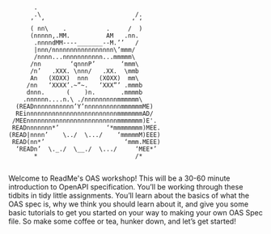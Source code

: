 
```

       .
       .\                          /.
      ’  ‘                        ‘ ‘
      ( nn\    .           .     /  )
      (nnnnn,.MM.          AM   .nn.
       .nnnndMM----_______--M.’’   /
       |nnn/nnnnnnnnnnnnnnnnn\’mmm/
       /nnnn...nnnnnnnnnnn...mmmmm\
      /nn        ‘qnnnP’       ‘mmm\
      /n’   .XXX. \nnn/   .XX.  \mmb
      An   (XOXX)  nnn   (XOXX)  mm\
     /nn   ‘XXXX’.~”~.   ‘XXX”’ .mmmb
     dnnn.      (    )n.       .mmmmb
    .nnnnnn....n.\ ./nnnnnnnnnmmmmmm\
  (READnnnnnnnnnnn’Y’nnnnnnnnnnmmmmmmME)
  REinnnnnnnnnnnnnnnnnnnnnnnnnmmmmmmmAD/
 /MEEnnnnnnnnnnnnnnnnnnnnnnnnnmmmmmmm)E'.
 READnnnnnnn*’             ‘*mmmmmmmm)MEE.
(READ|nnnn’    \../  \.../    ‘mmmmmM)EEE)
 READ(nn*’                      ‘mmm.MEEE)
  ‘READn’  \._./  \__./  \.../     ‘MEE*’
       *                           /*


```


Welcome to ReadMe's OAS workshop! This will be a 30-60 minute introduction to OpenAPI specification. You’ll be working through these tidbits in tidy little assignments. You’ll learn about the basics of what the OAS spec is, why we think you should learn about it, and give you some basic tutorials to get you started on your way to making your own OAS Spec file. So make some coffee or tea, hunker down, and let’s get started!

